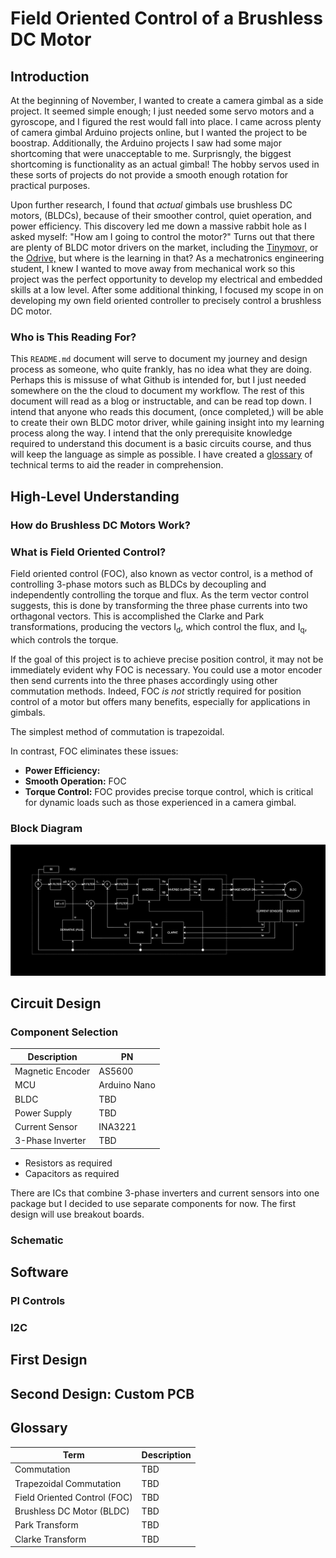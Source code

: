 # Field Oriented Control of a Brushless DC Motor

## Introduction

At the beginning of November, I wanted to create a camera gimbal as a side project. It seemed simple enough; I just needed some servo motors and a gyroscope, and I figured the rest would fall into place. I came across plenty of camera gimbal Arduino projects online, but I wanted the project to be boostrap. Additionally, the Arduino projects I saw had some major shortcoming that were unacceptable to me. Surprisngly, the biggest shortcoming is functionality as an actual gimbal! The hobby servos used in these sorts of projects do not provide a smooth enough rotation for practical purposes.

Upon further research, I found that *actual* gimbals use brushless DC motors, (BLDCs), because of their smoother control, quiet operation, and power efficiency. This discovery led me down a massive rabbit hole as I asked myself: "How am I going to control the motor?" Turns out that there are plenty of BLDC motor drivers on the market, including the [Tinymovr,](https://tinymovr.com/en-us) or the [Odrive,](https://odriverobotics.com/?srsltid=AfmBOornOrGTfZCiD05f8jtOMgs2SLPtsRMCaBWyb3TLv5Ix27u7qMqg) but where is the learning in that? As a mechatronics engineering student, I knew I wanted to move away from mechanical work so this project was the perfect opportunity to develop my electrical and embedded skills at a low level. After some additional thinking, I focused my scope in on developing my own field oriented controller to precisely control a brushless DC motor. 

### Who is This Reading For?

This `README.md` document will serve to document my journey and design process as someone, who quite frankly, has no idea what they are doing. Perhaps this is missuse of what Github is intended for, but I just needed somewhere on the the cloud to document my workflow. The rest of this document will read as a blog or instructable, and can be read top down. I intend that anyone who reads this document, (once completed,) will be able to create their own BLDC motor driver, while gaining insight into my learning process along the way. I intend that the only prerequisite knowledge required to understand this document is a basic circuits course, and thus will keep the language as simple as possible. I have created a [glossary](#Glossary) of technical terms to aid the reader in comprehension.

## High-Level Understanding

### How do Brushless DC Motors Work?

### What is Field Oriented Control?

Field oriented control (FOC), also known as vector control, is a method of controlling 3-phase motors such as BLDCs by decoupling and independently controlling the torque and flux. As the term vector control suggests, this is done by transforming the three phase currents into two orthagonal vectors. This is accomplished the Clarke and Park transformations, producing the vectors I<sub>d</sub>, which control the flux, and I<sub>q</sub>, which controls the torque.

If the goal of this project is to achieve precise position control, it may not be immediately evident why FOC is necessary. You could use a motor encoder then send currents into the three phases accordingly using other commutation methods. Indeed, FOC *is not* strictly required for position control of a motor but offers many benefits, especially for applications in gimbals.

The simplest method of commutation is trapezoidal.

In contrast, FOC eliminates these issues:

* __Power Efficiency:__ 
* __Smooth Operation:__ FOC 
* __Torque Control:__ FOC provides precise torque control, which is critical for dynamic loads such as those experienced in a camera gimbal.

### Block Diagram

![Block diagram of motor controller](Images/block-diagram.svg)

## Circuit Design

### Component Selection

| Description | PN |
| --- | --- |
| Magnetic Encoder | AS5600 |
| MCU | Arduino Nano |
| BLDC | TBD |
| Power Supply | TBD |
| Current Sensor | INA3221 |
| 3-Phase Inverter | TBD |

* Resistors as required
* Capacitors as required

There are ICs that combine 3-phase inverters and current sensors into one package but I decided to use separate components for now.
The first design will use breakout boards.

### Schematic

## Software

### PI Controls

### I2C

## First Design

## Second Design: Custom PCB

## Glossary

| Term | Description |
| --- | --- |
| Commutation | TBD |
| Trapezoidal Commutation | TBD |
| Field Oriented Control (FOC) | TBD |
| Brushless DC Motor (BLDC) | TBD |
| Park Transform | TBD |
| Clarke Transform | TBD |

